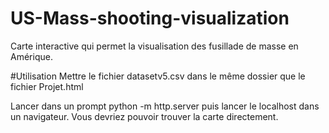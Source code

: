 # US-Mass-shooting-visualization
Carte interactive qui permet la visualisation des fusillade de masse en Amérique.

#Utilisation
Mettre le fichier datasetv5.csv dans le même dossier que le fichier Projet.html

Lancer dans un prompt python -m http.server puis lancer le localhost dans un navigateur.
Vous devriez pouvoir trouver la carte directement.
